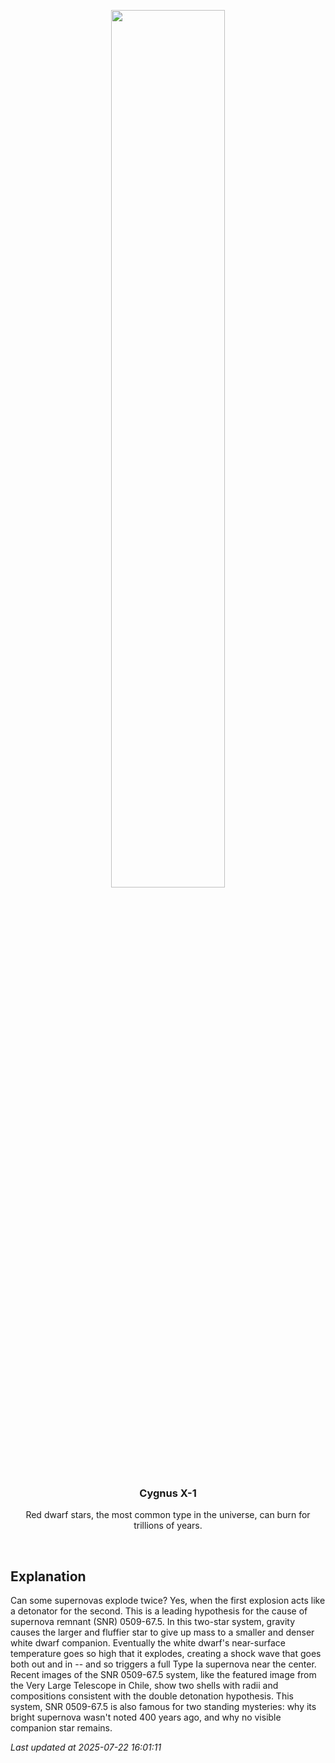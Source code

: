 <p align='center'>
    <img src='https://apod.nasa.gov/apod/image/2507/DoubleSN_ESO_1080.jpg' width='60%' />
    <h3 align="center">Cygnus X-1</h3>
    <p align="center">Red dwarf stars, the most common type in the universe, can burn for trillions of years.</p>
</p>
<br/>

Explanation
--
Can some supernovas explode twice? Yes, when the first explosion acts like a detonator for the second. This is a leading hypothesis for the cause of supernova remnant (SNR) 0509-67.5.  In this two-star system, gravity causes the larger and fluffier star to give up mass to a smaller and denser white dwarf companion. Eventually the white dwarf's near-surface temperature goes so high that it explodes, creating a shock wave that goes both out and in -- and so triggers a full Type Ia supernova near the center. Recent images of the SNR 0509-67.5 system, like the featured image from the Very Large Telescope in Chile, show two shells with radii and compositions consistent with the double detonation hypothesis. This system, SNR 0509-67.5 is also famous for two standing mysteries: why its bright supernova wasn't noted 400 years ago, and why no visible companion star remains.


*Last updated at 2025-07-22 16:01:11*
